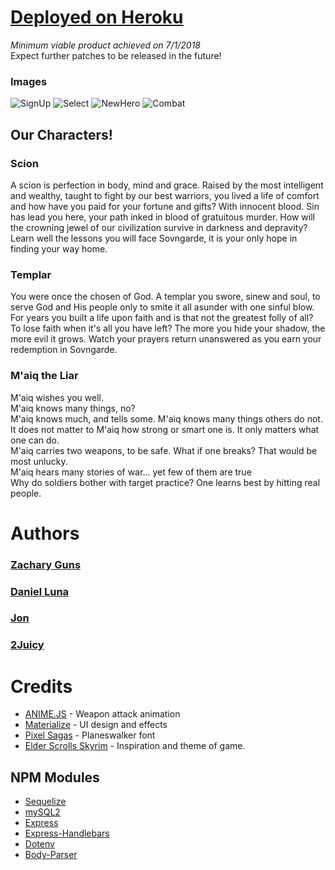 # [Deployed on Heroku](https://onlinerpgproj2.herokuapp.com/)

*Minimum viable product achieved on 7/1/2018*<br />
Expect further patches to be released in the future!

### Images
![SignUp](https://i.imgur.com/6lAIQks.jpg)
![Select](https://i.imgur.com/J1LRfMA.jpg)
![NewHero](https://i.imgur.com/NnPMH10.jpg)
![Combat](https://i.imgur.com/uVtkobE.jpg)

## Our Characters! 

### Scion

A scion is perfection in body, mind and grace. Raised by the most intelligent and wealthy, taught to fight by our best warriors, you lived a life of comfort and how have you paid for your fortune and gifts? With innocent blood. Sin has lead you here, your path inked in blood of gratuitous murder. How will the crowning jewel of our civilization survive in darkness and depravity? Learn well the lessons you will face Sovngarde, it is your only hope in finding your way home.


### Templar

You were once the chosen of God. A templar you swore, sinew and soul, to serve God and His people only to smite it all asunder with one sinful blow. For years you built a life upon faith and is that not the greatest folly of all? To lose faith when it's all you have left? The more you hide your shadow, the more evil it grows. Watch your prayers return unanswered as you earn your redemption in Sovngarde.


### M'aiq the Liar

M'aiq wishes you well.<br />
M'aiq knows many things, no?<br />
M'aiq knows much, and tells some. M'aiq knows many things others do not.<br />
It does not matter to M'aiq how strong or smart one is. It only matters what one can do.<br />
M'aiq carries two weapons, to be safe. What if one breaks? That would be most unlucky.<br />
M'aiq hears many stories of war... yet few of them are true<br />
Why do soldiers bother with target practice? One learns best by hitting real people.<br />

# Authors

### [Zachary Guns](https://github.com/ZacharyGuns)

### [Daniel Luna](https://github.com/Lunad3)

### [Jon](https://github.com/jonjebo)

### [2Juicy](https://2juicy.github.io/PersonalPortfolio/)


# Credits

* [ANIME.JS](http://animejs.com/) - Weapon attack animation
* [Materialize](https://materializecss.com/) - UI design and effects
* [Pixel Sagas](http://www.pixelsagas.com) - Planeswalker font
* [Elder Scrolls Skyrim](https://elderscrolls.bethesda.net/en/skyrim) - Inspiration and theme of game.

## NPM Modules

* [Sequelize](https://www.npmjs.com/package/sequelize)
* [mySQL2](https://www.npmjs.com/package/mysql2)
* [Express](https://www.npmjs.com/package/express)
* [Express-Handlebars](https://www.npmjs.com/package/express-handlebars)
* [Dotenv](https://www.npmjs.com/package/dotenv)
* [Body-Parser](https://www.npmjs.com/package/body-parser)
